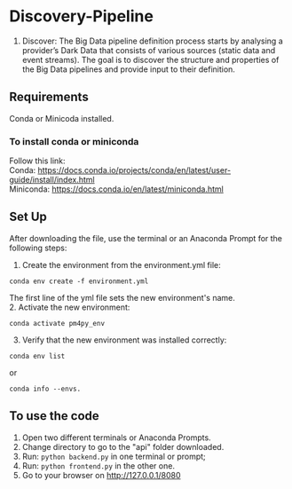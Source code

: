 # Discovery-Pipeline
1) Discover: The Big Data pipeline definition process starts by analysing a provider’s Dark Data that consists of various sources (static data and event streams). The goal is to discover the structure and properties of the Big Data pipelines and provide input to their definition.

## Requirements
Conda or Minicoda installed. 

### To install conda or miniconda
Follow this link: 
<br />
Conda: https://docs.conda.io/projects/conda/en/latest/user-guide/install/index.html
<br />
Miniconda: https://docs.conda.io/en/latest/miniconda.html

## Set Up
After downloading the file, use the terminal or an Anaconda Prompt for the following steps:

1. Create the environment from the environment.yml file:

```
conda env create -f environment.yml
```
The first line of the yml file sets the new environment's name.
<br />
2. Activate the new environment: 
```
conda activate pm4py_env
```

3. Verify that the new environment was installed correctly:

```
conda env list
```
or 
```
conda info --envs.
```
## To use the code
1. Open two different terminals or Anaconda Prompts.
2. Change directory to go to the "api" folder downloaded.
3. Run: ```python backend.py``` in one terminal or prompt;
4. Run: ```python frontend.py``` in the other one.
5. Go to your browser on http://127.0.0.1/8080
